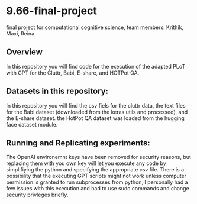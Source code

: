 # 9.66-final-project
final project for computational cognitive science, team members: Krithik, Maxi, Reina


## Overview

In this repository you will find code for the execution of the adapted PLoT with GPT for the Cluttr, Babi, E-share, and HOTPot QA.


## Datasets in this repository: 

In this repository you will find the csv fiels for the cluttr data, the text files for the Babi dataset (downloaded from the keras utils and processed), and the E-share dataset. the HotPot QA dataset was loaded from the hugging face dataset module. 


## Running and Replicating experiments: 

The OpenAI environemnt keys have been removed for security reasons, but replacing them with you own key will let you execute any code by simplifiying the python and specifying the appropriate csv file. There is a possibility that the executing GPT scripts might not work unless computer permission is granted to run subprocesses from python, I personally had a few issues with this execution and had to use sudo commands and change security privleges briefly. 

